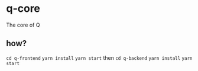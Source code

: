 # q-core
The core of Q

## how?
`cd q-frontend`
`yarn install`
`yarn start`
then
`cd q-backend`
`yarn install`
`yarn start`
